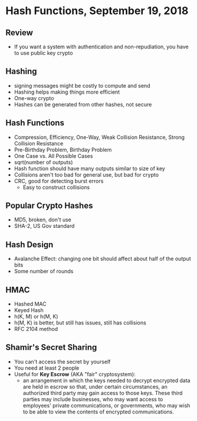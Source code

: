 # Hash Functions, September 19, 2018

## Review

* If you want a system with authentication and non-repudiation, you have to use public key crypto

## Hashing

* signing messages might be costly to compute and send
* Hashing helps making things more efficient
* One-way crypto
* Hashes can be generated from other hashes, not secure

## Hash Functions

* Compression, Efficiency, One-Way, Weak Collision Resistance, Strong Collision Resistance
* Pre-Birthday Problem, Birthday Problem
* One Case vs. All Possible Cases
* sqrt(number of outputs)
* Hash function should have many outputs similar to size of key
* Collisions aren't too bad for general use, but bad for crypto
* CRC, good for detecting burst errors
    * Easy to construct collisions

## Popular Crypto Hashes

* MD5, broken, don't use
* SHA-2, US Gov standard

## Hash Design

* Avalanche Effect: changing one bit should affect about half of the output bits
* Some number of rounds

## HMAC

* Hashed MAC
* Keyed Hash
* h(K, M) or h(M, K)
* h(M, K) is better, but still has issues, still has collisions
* RFC 2104 method

## Shamir's Secret Sharing

* You can't access the secret by yourself
* You need at least 2 people
* Useful for **Key Escrow** (AKA "fair" cryptosystem): 
    * an arrangement in which the keys needed to decrypt encrypted data are held in escrow so that, under certain circumstances, an authorized third party may gain access to those keys. These third parties may include businesses, who may want access to employees' private communications, or governments, who may wish to be able to view the contents of encrypted communications.